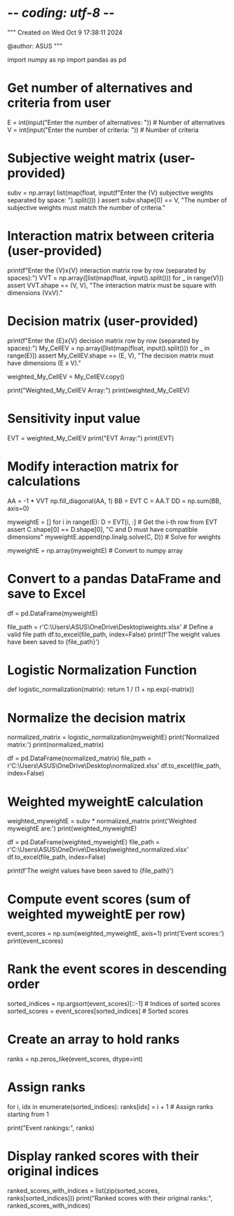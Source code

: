 # -*- coding: utf-8 -*-
"""
Created on Wed Oct  9 17:38:11 2024

@author: ASUS
"""

import numpy as np
import pandas as pd

# Get number of alternatives and criteria from user
E = int(input("Enter the number of alternatives: "))  # Number of alternatives
V = int(input("Enter the number of criteria: "))  # Number of criteria

# Subjective weight matrix (user-provided)
subv = np.array(
    list(map(float, input(f"Enter the {V} subjective weights separated by space: ").split()))
)
assert subv.shape[0] == V, "The number of subjective weights must match the number of criteria."

# Interaction matrix between criteria (user-provided)
print(f"Enter the {V}x{V} interaction matrix row by row (separated by spaces):")
VVT = np.array([list(map(float, input().split())) for _ in range(V)])
assert VVT.shape == (V, V), "The interaction matrix must be square with dimensions (VxV)."

# Decision matrix (user-provided)
print(f"Enter the {E}x{V} decision matrix row by row (separated by spaces):")
My_CellEV = np.array([list(map(float, input().split())) for _ in range(E)])
assert My_CellEV.shape == (E, V), "The decision matrix must have dimensions (E x V)."

weighted_My_CellEV = My_CellEV.copy()

print("Weighted_My_CellEV Array:")
print(weighted_My_CellEV)

# Sensitivity input value
EVT = weighted_My_CellEV
print("EVT Array:")
print(EVT)

# Modify interaction matrix for calculations
AA = -1 * VVT
np.fill_diagonal(AA, 1)
BB = EVT
C = AA.T
DD = np.sum(BB, axis=0)

myweightE = []
for i in range(E):
    D = EVT[i, :]  # Get the i-th row from EVT
    assert C.shape[0] == D.shape[0], "C and D must have compatible dimensions"
    myweightE.append(np.linalg.solve(C, D))  # Solve for weights

myweightE = np.array(myweightE)  # Convert to numpy array

# Convert to a pandas DataFrame and save to Excel
df = pd.DataFrame(myweightE)

file_path = r'C:\Users\ASUS\OneDrive\Desktop\weights.xlsx'  # Define a valid file path
df.to_excel(file_path, index=False)
print(f'The weight values have been saved to {file_path}')

# Logistic Normalization Function
def logistic_normalization(matrix):
    return 1 / (1 + np.exp(-matrix))

# Normalize the decision matrix
normalized_matrix = logistic_normalization(myweightE)
print('Normalized matrix:')
print(normalized_matrix)

df = pd.DataFrame(normalized_matrix)
file_path = r'C:\Users\ASUS\OneDrive\Desktop\normalized.xlsx'
df.to_excel(file_path, index=False)

# Weighted myweightE calculation
weighted_myweightE = subv * normalized_matrix
print('Weighted myweightE are:')
print(weighted_myweightE)

df = pd.DataFrame(weighted_myweightE)
file_path = r'C:\Users\ASUS\OneDrive\Desktop\weighted_normalized.xlsx'
df.to_excel(file_path, index=False)

print(f'The weight values have been saved to {file_path}')

# Compute event scores (sum of weighted myweightE per row)
event_scores = np.sum(weighted_myweightE, axis=1)
print('Event scores:')
print(event_scores)

# Rank the event scores in descending order
sorted_indices = np.argsort(event_scores)[::-1]  # Indices of sorted scores
sorted_scores = event_scores[sorted_indices]  # Sorted scores

# Create an array to hold ranks
ranks = np.zeros_like(event_scores, dtype=int)

# Assign ranks
for i, idx in enumerate(sorted_indices):
    ranks[idx] = i + 1  # Assign ranks starting from 1

print("Event rankings:", ranks)

# Display ranked scores with their original indices
ranked_scores_with_indices = list(zip(sorted_scores, ranks[sorted_indices]))
print("Ranked scores with their original ranks:", ranked_scores_with_indices)
